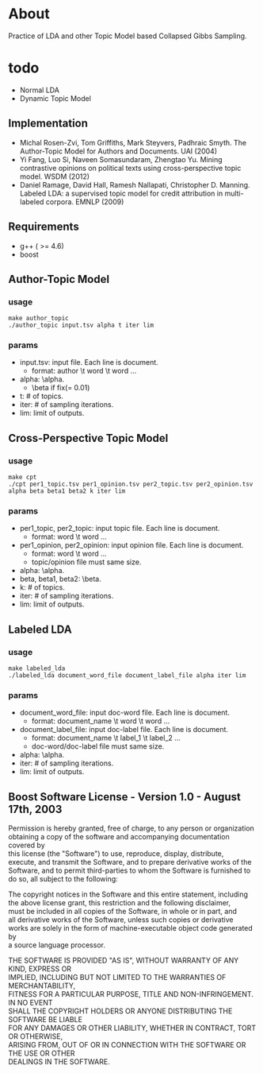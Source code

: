 # About
Practice of LDA and other Topic Model based Collapsed Gibbs Sampling.

# todo  
- Normal LDA  
- Dynamic Topic Model   

## Implementation
- Michal Rosen-Zvi, Tom Griffiths, Mark Steyvers, Padhraic Smyth. The Author-Topic Model for Authors and Documents. UAI (2004)  
- Yi Fang, Luo Si, Naveen Somasundaram, Zhengtao Yu. Mining contrastive opinions on political texts using cross-perspective topic model. WSDM (2012)    
- Daniel Ramage, David Hall, Ramesh Nallapati, Christopher D. Manning. Labeled LDA: a supervised topic model for credit attribution in multi-labeled corpora. EMNLP (2009)   

## Requirements
- g++ ( >= 4.6)   
- boost   


## Author-Topic Model
### usage

    make author_topic
    ./author_topic input.tsv alpha t iter lim
    
### params
- input.tsv: input file. Each line is document.  
  - format: author \t word \t word ...  
- alpha: \alpha.  
  - \beta if fix(= 0.01)  
- t: # of topics.  
- iter: # of sampling iterations.  
- lim: limit of outputs.   

## Cross-Perspective Topic Model
### usage

    make cpt
    ./cpt per1_topic.tsv per1_opinion.tsv per2_topic.tsv per2_opinion.tsv alpha beta beta1 beta2 k iter lim
    
### params
- per1\_topic, per2\_topic: input topic file. Each line is document.  
  - format: word \t word ...  
- per1\_opinion, per2\_opinion: input opinion file. Each line is document.  
  - format: word \t word ...  
  - topic/opinion file must same size.  
- alpha: \alpha.  
- beta, beta1, beta2: \beta.   
- k: # of topics.  
- iter: # of sampling iterations.  
- lim: limit of outputs.  

## Labeled LDA
### usage

    make labeled_lda
    ./labeled_lda document_word_file document_label_file alpha iter lim

### params
- document\_word\_file: input doc-word file. Each line is document.  
  - format: document_name \t word \t word ...  
- document\_label_file: input doc-label file. Each line is document.  
  - format: document_name \t label\_1 \t label\_2 ...  
  - doc-word/doc-label file must same size.  
- alpha: \alpha.  
- iter: # of sampling iterations.  
- lim: limit of outputs.  


## Boost Software License - Version 1.0 - August 17th, 2003
Permission is hereby granted, free of charge, to any person or organization  
obtaining a copy of the software and accompanying documentation covered by  
this license (the "Software") to use, reproduce, display, distribute,  
execute, and transmit the Software, and to prepare derivative works of the  
Software, and to permit third-parties to whom the Software is furnished to  
do so, all subject to the following:  
  
The copyright notices in the Software and this entire statement, including  
the above license grant, this restriction and the following disclaimer,  
must be included in all copies of the Software, in whole or in part, and  
all derivative works of the Software, unless such copies or derivative  
works are solely in the form of machine-executable object code generated by  
a source language processor.  
  
THE SOFTWARE IS PROVIDED "AS IS", WITHOUT WARRANTY OF ANY KIND, EXPRESS OR  
IMPLIED, INCLUDING BUT NOT LIMITED TO THE WARRANTIES OF MERCHANTABILITY,  
FITNESS FOR A PARTICULAR PURPOSE, TITLE AND NON-INFRINGEMENT. IN NO EVENT  
SHALL THE COPYRIGHT HOLDERS OR ANYONE DISTRIBUTING THE SOFTWARE BE LIABLE  
FOR ANY DAMAGES OR OTHER LIABILITY, WHETHER IN CONTRACT, TORT OR OTHERWISE,  
ARISING FROM, OUT OF OR IN CONNECTION WITH THE SOFTWARE OR THE USE OR OTHER  
DEALINGS IN THE SOFTWARE.  
